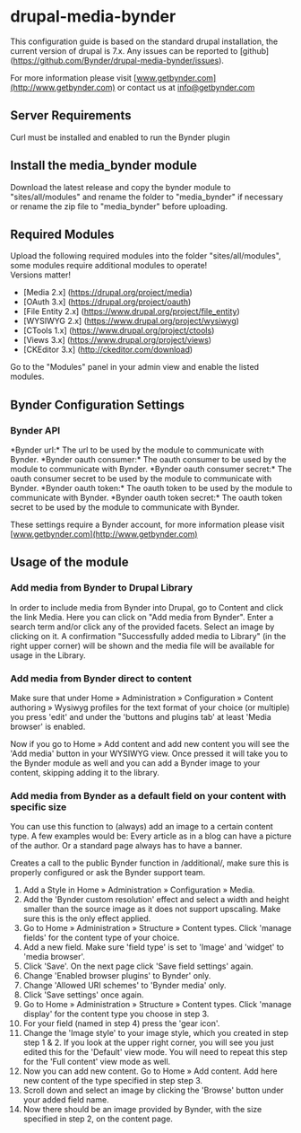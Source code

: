 drupal-media-bynder
====================

This configuration guide is based on the standard drupal installation, the current version of drupal is 7.x. Any issues can be reported to [github] (https://github.com/Bynder/drupal-media-bynder/issues).

For more information please visit [www.getbynder.com](http://www.getbynder.com) or contact us at [info@getbynder.com](mailto:info@getbynder.com)

Server Requirements
-----------------------------------
Curl must be installed and enabled to run the Bynder plugin


Install the media_bynder module
-----------------------------------
Download the latest release and copy the bynder module to "sites/all/modules" and rename the folder to "media_bynder" if necessary or rename the zip file to "media_bynder" before uploading.


Required Modules
---------------------
Upload the following required modules into the folder "sites/all/modules", some modules require additional modules to operate!  
Versions matter!

*   [Media 2.x] (https://drupal.org/project/media)
*   [OAuth 3.x] (https://drupal.org/project/oauth)
*   [File Entity 2.x] (https://www.drupal.org/project/file_entity)
*   [WYSIWYG 2.x] (https://www.drupal.org/project/wysiwyg)
*   [CTools 1.x] (https://www.drupal.org/project/ctools)
*   [Views 3.x] (https://www.drupal.org/project/views)
*   [CKEditor 3.x] (http://ckeditor.com/download)

Go to the "Modules" panel in your admin view and enable the listed modules.


Bynder Configuration Settings
---------------------
<h3>Bynder API</h3>
*Bynder url:* The url to be used by the module to communicate with Bynder.  
*Bynder oauth consumer:* The oauth consumer to be used by the module to communicate with Bynder.  
*Bynder oauth consumer secret:* The oauth consumer secret to be used by the module to communicate with Bynder.  
*Bynder oauth token:* The oauth token to be used by the module to communicate with Bynder.  
*Bynder oauth token secret:* The oauth token secret to be used by the module to communicate with Bynder.

These settings require a Bynder account, for more information please visit [www.getbynder.com](http://www.getbynder.com)


Usage of the module
---------------------
<h3>Add media from Bynder to Drupal Library</h3>
In order to include media from Bynder into Drupal, go to Content and click the link Media. Here you can click on "Add media from Bynder".
Enter a search term and/or click any of the provided facets.
Select an image by clicking on it.
A confirmation "Successfully added media to Library" (in the right upper corner) will be shown and the media file will be available for usage in the Library.

<h3>Add media from Bynder direct to content</h3>
Make sure that under Home » Administration » Configuration » Content authoring » Wysiwyg profiles for the text format of your choice (or multiple) you press 'edit' and under the 'buttons and plugins tab' at least 'Media browser' is enabled.

Now if you go to Home » Add content and add new content you will see the 'Add media' button in your WYSIWYG view. Once pressed it will take you to the Bynder module as well and you can add a Bynder image to your content, skipping adding it to the library.

<h3>Add media from Bynder as a default field on your content with specific size</h3>
You can use this function to (always) add an image to a certain content type. A few examples would be: Every article as in a blog can have a picture of the author. Or a standard page always has to have a banner.

Creates a call to the public Bynder function in /additional/, make sure this is properly configured or ask the Bynder support team.

1) Add a Style in Home » Administration » Configuration » Media.
2) Add the 'Bynder custom resolution' effect and select a width and height smaller than the source image as it does not support upscaling. Make sure this is the only effect applied.
3) Go to Home » Administration » Structure » Content types. Click 'manage fields' for the content type of your choice.
4) Add a new field. Make sure 'field type' is set to 'Image' and 'widget' to 'media browser'.
5) Click 'Save'. On the next page click 'Save field settings' again.
6) Change 'Enabled browser plugins' to Bynder' only.
7) Change 'Allowed URI schemes' to 'Bynder media' only.
8) Click 'Save settings' once again.
9) Go to Home » Administration » Structure » Content types.  Click 'manage display' for the content type you choose in step 3.
10) For your field (named in step 4) press the 'gear icon'.
11) Change the 'Image style' to your image style, which you created in step step 1 & 2. If you look at the upper right corner, you will see you just edited this for the 'Default' view mode. You will need to repeat this step for the 'Full content' view mode as well.
12) Now you can add new content. Go to Home » Add content. Add here new content of the type specified in step step 3.
13) Scroll down and select an image by clicking the 'Browse' button under your added field name.
14) Now there should be an image provided by Bynder, with the size specified in step 2, on the content page.
